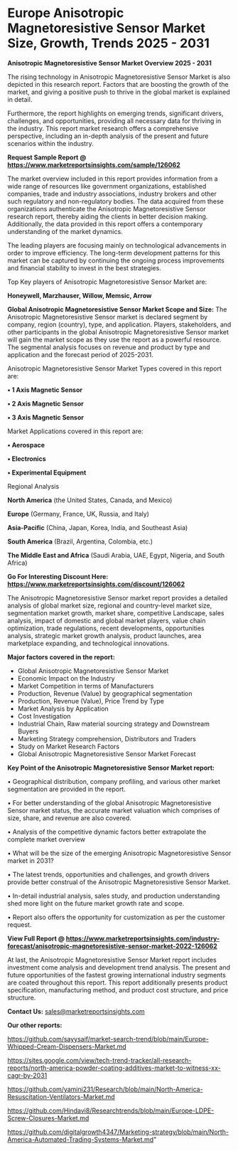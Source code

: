# Europe Anisotropic Magnetoresistive Sensor Market Size, Growth, Trends 2025 - 2031

<Strong> Anisotropic Magnetoresistive Sensor Market Overview 2025 - 2031</strong>

The rising technology in Anisotropic Magnetoresistive Sensor Market is also depicted in this research report. Factors that are boosting the growth of the market, and giving a positive push to thrive in the global market is explained in detail.

Furthermore, the report highlights on emerging trends, significant drivers, challenges, and opportunities, providing all necessary data for thriving in the industry. This report market research offers a comprehensive perspective, including an in-depth analysis of the present and future scenarios within the industry.

<strong>Request Sample Report @ <a href=https://www.marketreportsinsights.com/sample/126062>https://www.marketreportsinsights.com/sample/126062</a></strong>

The market overview included in this report provides information from a wide range of resources like government organizations, established companies, trade and industry associations, industry brokers and other such regulatory and non-regulatory bodies. The data acquired from these organizations authenticate the Anisotropic Magnetoresistive Sensor research report, thereby aiding the clients in better decision making. Additionally, the data provided in this report offers a contemporary understanding of the market dynamics.

The leading players are focusing mainly on technological advancements in order to improve efficiency. The long-term development patterns for this market can be captured by continuing the ongoing process improvements and financial stability to invest in the best strategies.

Top Key players of Anisotropic Magnetoresistive Sensor Market are:

<strong>Honeywell, Marzhauser, Willow, Memsic, Arrow</strong>

<strong><b>Global Anisotropic Magnetoresistive Sensor Market Scope and Size:</b></strong>
The Anisotropic Magnetoresistive Sensor market is declared segment by company, region (country), type, and application. Players, stakeholders, and other participants in the global Anisotropic Magnetoresistive Sensor market will gain the market scope as they use the report as a powerful resource. The segmental analysis focuses on revenue and product by type and application and the forecast period of 2025-2031.

Anisotropic Magnetoresistive Sensor Market Types covered in this report are:

<strong>• 1 Axis Magnetic Sensor

• 2 Axis Magnetic Sensor

• 3 Axis Magnetic Sensor</strong>

Market Applications covered in this report are:

<strong>• Aerospace

• Electronics

• Experimental Equipment</strong> 

Regional Analysis

<strong>North America</strong> (the United States, Canada, and Mexico)

<strong>Europe</strong> (Germany, France, UK, Russia, and Italy)

<strong>Asia-Pacific</strong> (China, Japan, Korea, India, and Southeast Asia)

<strong>South America</strong> (Brazil, Argentina, Colombia, etc.)

<strong>The Middle East and Africa</strong> (Saudi Arabia, UAE, Egypt, Nigeria, and South Africa)

<strong>Go For Interesting Discount Here: <a href=https://www.marketreportsinsights.com/discount/126062>https://www.marketreportsinsights.com/discount/126062</a></strong>

The Anisotropic Magnetoresistive Sensor market report provides a detailed analysis of global market size, regional and country-level market size, segmentation market growth, market share, competitive Landscape, sales analysis, impact of domestic and global market players, value chain optimization, trade regulations, recent developments, opportunities analysis, strategic market growth analysis, product launches, area marketplace expanding, and technological innovations.

<strong><b>Major factors covered in the report:</b></strong>
<ul>
  <li>Global Anisotropic Magnetoresistive Sensor Market </li>
  <li>Economic Impact on the Industry</li>
  <li>Market Competition in terms of Manufacturers</li>
  <li>Production, Revenue (Value) by geographical segmentation</li>
  <li>Production, Revenue (Value), Price Trend by Type</li>
  <li>Market Analysis by Application</li>
  <li>Cost Investigation</li>
  <li>Industrial Chain, Raw material sourcing strategy and Downstream Buyers</li>
  <li>Marketing Strategy comprehension, Distributors and Traders</li>
  <li>Study on Market Research Factors</li>
  <li>Global Anisotropic Magnetoresistive Sensor Market Forecast</li>
</ul>

<strong><b>Key Point of the Anisotropic Magnetoresistive Sensor Market report:</b></strong>

• Geographical distribution, company profiling, and various other market segmentation are provided in the report.

• For better understanding of the global Anisotropic Magnetoresistive Sensor market status, the accurate market valuation which comprises of size, share, and revenue are also covered.

• Analysis of the competitive dynamic factors better extrapolate the complete market overview

• What will be the size of the emerging Anisotropic Magnetoresistive Sensor market in 2031?

• The latest trends, opportunities and challenges, and growth drivers provide better construal of the Anisotropic Magnetoresistive Sensor Market.

• In-detail industrial analysis, sales study, and production understanding shed more light on the future market growth rate and scope.

• Report also offers the opportunity for customization as per the customer request.

<strong><b>View Full Report @ <a href=https://www.marketreportsinsights.com/industry-forecast/anisotropic-magnetoresistive-sensor-market-2022-126062>https://www.marketreportsinsights.com/industry-forecast/anisotropic-magnetoresistive-sensor-market-2022-126062</a></b></strong>


At last, the Anisotropic Magnetoresistive Sensor Market report includes investment come analysis and development trend analysis. The present and future opportunities of the fastest growing international industry segments are coated throughout this report. This report additionally presents product specification, manufacturing method, and product cost structure, and price structure.

<strong>Contact Us:</strong>
sales@marketreportsinsights.com

<strong>Our other reports:</strong>

<a href=https://github.com/sayysaif/market-search-trend/blob/main/Europe-Whipped-Cream-Dispensers-Market.md>https://github.com/sayysaif/market-search-trend/blob/main/Europe-Whipped-Cream-Dispensers-Market.md</a>

<a href=https://sites.google.com/view/tech-trend-tracker/all-research-reports/north-america-powder-coating-additives-market-to-witness-xx-cagr-by-2031>https://sites.google.com/view/tech-trend-tracker/all-research-reports/north-america-powder-coating-additives-market-to-witness-xx-cagr-by-2031</a>

<a href=https://github.com/yamini231/Research/blob/main/North-America-Resuscitation-Ventilators-Market.md>https://github.com/yamini231/Research/blob/main/North-America-Resuscitation-Ventilators-Market.md</a>

<a href=https://github.com/Hindavi8/Researchtrends/blob/main/Europe-LDPE-Screw-Closures-Market.md>https://github.com/Hindavi8/Researchtrends/blob/main/Europe-LDPE-Screw-Closures-Market.md</a>

<a href=https://github.com/digitalgrowth4347/Marketing-strategy/blob/main/North-America-Automated-Trading-Systems-Market.md>https://github.com/digitalgrowth4347/Marketing-strategy/blob/main/North-America-Automated-Trading-Systems-Market.md</a>"
